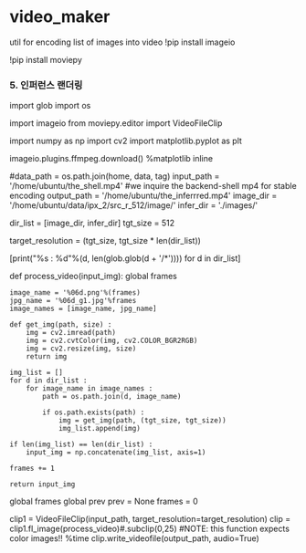 # video_maker
util for encoding list of images into video
!pip install imageio

!pip install moviepy

### 5. 인퍼런스 랜더링
import glob
import os

import imageio
from moviepy.editor import VideoFileClip

import numpy as np
import cv2
import matplotlib.pyplot as plt

imageio.plugins.ffmpeg.download()
%matplotlib inline


#data_path = os.path.join(home, data, tag)
input_path = '/home/ubuntu/the_shell.mp4' #we inquire the backend-shell mp4 for stable encoding 
output_path = '/home/ubuntu/the_inferrred.mp4'
image_dir = '/home/ubuntu/data/ipx_2/src_r_512/image/'
infer_dir = './images/'

dir_list = [image_dir, infer_dir]
tgt_size = 512

target_resolution = (tgt_size, tgt_size * len(dir_list))

[print("%s : %d"%(d, len(glob.glob(d + '/*')))) for d in dir_list]

def process_video(input_img):
    global frames
    
    image_name = '%06d.png'%(frames)
    jpg_name = '%06d_g1.jpg'%frames
    image_names = [image_name, jpg_name]
    
    def get_img(path, size) :
        img = cv2.imread(path)
        img = cv2.cvtColor(img, cv2.COLOR_BGR2RGB)
        img = cv2.resize(img, size)
        return img

    img_list = []
    for d in dir_list :
        for image_name in image_names :
            path = os.path.join(d, image_name)

            if os.path.exists(path) :
                img = get_img(path, (tgt_size, tgt_size))
                img_list.append(img)

    if len(img_list) == len(dir_list) :
        input_img = np.concatenate(img_list, axis=1)        
    
    frames += 1
    
    return input_img

global frames
global prev
prev = None
frames = 0

clip1 = VideoFileClip(input_path, target_resolution=target_resolution)
clip = clip1.fl_image(process_video)#.subclip(0,25) #NOTE: this function expects color images!!
%time clip.write_videofile(output_path, audio=True)
